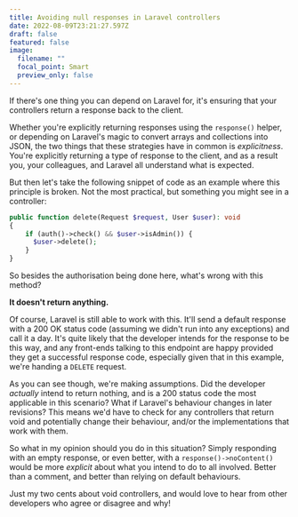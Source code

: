 ```yaml
---
title: Avoiding null responses in Laravel controllers
date: 2022-08-09T23:21:27.597Z
draft: false
featured: false
image:
  filename: ""
  focal_point: Smart
  preview_only: false
---
```

If there's one thing you can depend on Laravel for, it's ensuring that your controllers return a response back to the client.

Whether you're explicitly returning responses using the `response()` helper, or depending on Laravel's magic to convert arrays and collections into JSON, the two things that these strategies have in common is *explicitness*. You're explicitly returning a type of response to the client, and as a result you, your colleagues, and Laravel all understand what is expected.

But then let's take the following snippet of code as an example where this principle is broken. Not the most practical, but something you might see in a controller:

```php
public function delete(Request $request, User $user): void
{
    if (auth()->check() && $user->isAdmin()) {
      $user->delete();
    }
}
```

So besides the authorisation being done here, what's wrong with this method?

**It doesn't return anything.**

Of course, Laravel is still able to work with this. It'll send a default response with a 200 OK status code (assuming we didn't run into any exceptions) and call it a day. It's quite likely that the developer intends for the response to be this way, and any front-ends talking to this endpoint are happy provided they get a successful response code, especially given that in this example, we're handing a `DELETE` request.

As you can see though, we're making assumptions. Did the developer *actually* intend to return nothing, and is a 200 status code the most applicable in this scenario? What if Laravel's behaviour changes in later revisions? This means we'd have to check for any controllers that return void and potentially change their behaviour, and/or the implementations that work with them.

So what in my opinion should you do in this situation? Simply responding with an empty response, or even better, with a `response()->noContent()` would be more *explicit* about what you intend to do to all involved. Better than a comment, and better than relying on default behaviours.

Just my two cents about void controllers, and would love to hear from other developers who agree or disagree and why!

